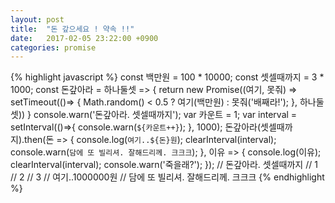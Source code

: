 ```yaml
---
layout: post
title:  "돈 갚으세요 ! 약속 !!"
date:   2017-02-05 23:22:00 +0900
categories: promise
---
```

{% highlight javascript %}
const 백만원 = 100 * 10000;
const 셋셀때까지 = 3 * 1000;
const 돈갚아라 = 하나둘셋 => {
  return new Promise((여기, 못줘) => setTimeout(()=> {
    Math.random() < 0.5 ? 여기(백만원) : 못줘('배째라!');
  }, 하나둘셋))
}
console.warn('돈갚아라. 셋셀때까지');
var 카운트 = 1;
var interval = setInterval(()=>{
  console.warn(`${카운트++}`);
}, 1000);
돈갚아라(셋셀때까지).then(돈 => {
  console.log(`여기..${돈}원`);
  clearInterval(interval);
  console.warn(`담에 또 빌리셔. 잘해드리께. 크크크`);
}, 이유 => {
  console.log(이유);
  clearInterval(interval);
  console.warn('죽을래?');
});
// 돈갚아라. 셋셀때까지
// 1
// 2
// 3
// 여기..1000000원
// 담에 또 빌리셔. 잘해드리께. 크크크
{% endhighlight %}
